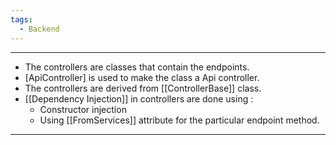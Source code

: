 ```yaml
---
tags:
  - Backend
---
```

---
- The controllers are classes that contain the endpoints.
- [ApiController] is used to make the class a Api controller.
- The controllers are derived from [[ControllerBase]] class.
- [[Dependency Injection]] in controllers are done using :
	- Constructor injection
	- Using [[FromServices]] attribute for the particular endpoint method.
---
